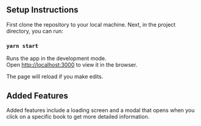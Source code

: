 

## Setup Instructions

First clone the repository to your local machine.
Next, in the project directory, you can run:

### `yarn start`

Runs the app in the development mode.\
Open [http://localhost:3000](http://localhost:3000) to view it in the browser.

The page will reload if you make edits.

## Added Features

Added features include a loading screen and a modal that opens when you click on a specific book to get more detailed information.
